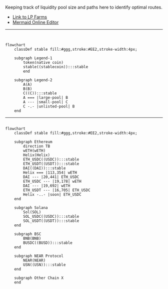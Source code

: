 Keeping track of liquidity pool size and paths here to identify optimal routes.

* [Link to LP Farms](https://helix.finance/farms)
* [Mermaid Online Editor](https://mermaid.live/edit#pako:eNqNkm1vgjAQx79KU9_UpCzOqUgXX4iQuGTRZLh3JEuF8hALGCjRRfzuK-ADU7bYpNf27tf_XS89QCdxGSTQ48nOCWgq7BjI4XCaZQbzQCbomjPghZyTju_7OBNpsmGkY5r9017Zha4IyGC7f7Xj-nqWr_2UbgNgioClLI9qdzl25mqOStO9-uaMh3tU2YZXMl-fljFDqLTdLiGkruYOWVXIqhUxpm8ISdMarFKCyWQCiqGGR72x9BVVib8EgPKkgELD6lgrLmXdFwoURWIqVtXnVpEyOsY9dXgbPT-jzjPAI210m4fF7l1zrYTTmF5l5BlZy_dGC-Xpvxa2iepW42X6QkdyNhT1Wq5cHpJbmNOPv6PL8nuAWUDDGPQfw14uGMQwYmlEQ1f-30PptqEEI2ZDIrcuTTc2tOOj5PKtSwUz3VAkKSQe5RnDkOYisb5jBxKR5uwMGSGVSaMTdfwBo0rmMQ)

___

```mermaid


flowchart
    classDef stable fill:#ggg,stroke:#EE2,stroke-width:4px;

    subgraph Legend-1
        token(native coin)
        stable((stablecoin)):::stable
        end
    
    subgraph Legend-2
        A(A)
        B(B)
        C((C)):::stable
        A === |large-pool| B
        A --- |small-pool| C
        C -.- |unlisted-pool| B
    end

```

___

```mermaid

flowchart
    classDef stable fill:#ggg,stroke:#EE2,stroke-width:4px;

    subgraph Ethereum
        direction TB
        wETH(wETH)
        Helix(Helix)
        ETH_USDC((USDC)):::stable
        ETH_USDT((USDT)):::stable
        DAI((DAI)):::stable
        Helix === |113,354| wETH
        DAI --- |20,441| ETH_USDC
        ETH_USDC --- |19,178| wETH
        DAI --- |19,692| wETH
        ETH_USDT --- |16,705| ETH_USDC
        Helix -..- |soon| ETH_USDC
    end

    subgraph Solana
        Sol(SOL)
        SOL_USDC((USDC)):::stable
        SOL_USDT((USDT)):::stable
    end

    subgraph BSC
        BNB(BNB)
        BUSDC((BUSD)):::stable
    end

    subgraph NEAR Protocol
        NEAR(NEAR)
        USN((USN)):::stable
    end

    subgraph Other Chain X
    end
```
